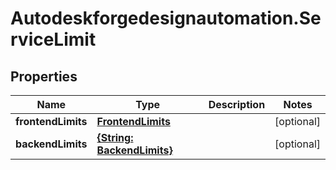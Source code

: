 # Autodeskforgedesignautomation.ServiceLimit

## Properties
Name | Type | Description | Notes
------------ | ------------- | ------------- | -------------
**frontendLimits** | [**FrontendLimits**](FrontendLimits.md) |  | [optional] 
**backendLimits** | [**{String: BackendLimits}**](BackendLimits.md) |  | [optional] 


